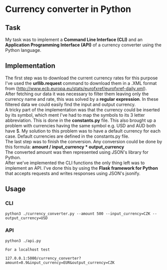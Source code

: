 # Currency converter in Python
## Task
My task was to implement a **Command Line Interface (CLI)** and an **Application Programming Interface (API)** of a currency converter using the Python language.
## Implementation
The first step was to download the current currency rates for this purpose I've used the **urllib.request** command to download them in a .XML format from (http://www.ecb.europa.eu/stats/eurofxref/eurofxref-daily.xml).  
After fetching our data it was necessary to filter them leaving only the currency name and rate, this was solved by a **regular expression**. In these filtered data we could easily find the input and output currency.  
A tricky part of the implementation was that the currency could be inserted by its symbol, which ment I've had to map the symbols to its 3 letter abbreviation. This is done in the **constants.py** file. This also brought up a problem with currencies having the same symbol e.g. USD and AUD both have $. My solution to this problem was to have a default currency for each case. Default currencies are defined in the constants.py file.  
The last step was to finish the conversion. Any conversion could be done by this formula: **amount / input_currency * output_currency**    
The converted amount was then represented using JSON's library for Python.  
After we've implemented the CLI functions the only thing left was to implement an API. I've done this by using the **Flask framework for Python** that accepts requests and writes responses using JSON's jsonify.
## Usage
### CLI
	python3 ./currency_converter.py --amount 500 --input_currency=CZK --output_currency=USD
### API
	python3 ./api.py

	For a localhost test

	127.0.0.1:5000/currency_converter?amount=0.9&input_currency=EUR&output_currency=CZK
